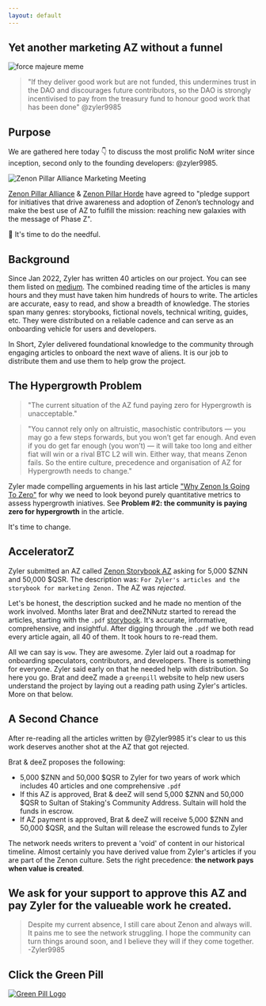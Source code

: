 ```yaml
---
layout: default
---
```


## Yet another marketing AZ without a funnel

![force majeure meme](assets/images/greenpill-meme-force-majeure.jpg)

> "If they deliver good work but are not funded, this undermines trust in the DAO and discourages future contributors, so the DAO is strongly incentivised to pay from the treasury fund to honour good work that has been done" @zyler9985


## Purpose
We are gathered here today 👇 to discuss the most prolific NoM writer since inception, second only to the founding developers: @zyler9985.

![Zenon Pillar Alliance Marketing Meeting](assets/images/greenpill-alien-landscape.jpg)

[Zenon Pillar Alliance](https://zenonhub.io/accelerator-z/project/4579f97807ce2458239c29b78fc01b797879827f489dcb6c16e33b37b411a773) & [Zenon Pillar Horde](https://zenonhub.io/accelerator-z/project/66849cea94d7fb1f76fc3288e24df02d0bf66a3c61cc3d9f1af4da780e88a9ca) have agreed to "pledge support for initiatives that drive awareness and adoption of Zenon’s technology and make the best use of AZ to fulfill the mission: reaching new galaxies with the message of Phase Z".  

🚨 It's time to do the needful.

## Background
Since Jan 2022, Zyler has written 40 articles on our project.  You can see them listed on [medium](https://medium.com/@Zyler9985).  The combined reading time of the articles is many hours and they must have taken him hundreds of hours to write.  The articles are accurate, easy to read, and show a breadth of knowledge. The stories span many genres: storybooks, fictional novels, technical writing, guides, etc.  They were distributed on a reliable cadence and can serve as an onboarding vehicle for users and developers.  

In Short, Zyler delivered foundational knowledge to the community through engaging articles to onboard the next wave of aliens. It is our job to distribute them and use them to help grow the project.

## The Hypergrowth Problem

> "The current situation of the AZ fund paying zero for Hypergrowth is unacceptable."

> "You cannot rely only on altruistic, masochistic contributors — you may go a few steps forwards, but you won’t get far enough. And even if you do get far enough (you won’t) — it will take too long and either fiat will win or a rival BTC L2 will win. Either way, that means Zenon fails. So the entire culture, precedence and organisation of AZ for Hypergrowth needs to change."

Zyler made compelling arguements in his last article ["Why Zenon Is Going To Zero"](https://medium.com/@Zyler9985/why-zenon-is-going-to-zero-1fc2453c3e2a) for why we need to look beyond purely quantitative metrics to assess hypergrowth iniatives.  See **Problem #2: the community is paying zero for hypergrowth** in the article.

It's time to change.  
  
## AcceleratorZ

Zyler submitted an AZ called [Zenon Storybook AZ](https://zenonhub.io/accelerator-z/project/052ccc40000d677bc2c61dd9c7dac3bac5759b514b7604bd590a10d6efb0404b) asking for 5,000 $ZNN and 50,000 $QSR.  The description was: `For Zyler's articles and the storybook for marketing Zenon.`  The AZ was *rejected*.  

Let's be honest, the description sucked and he made no mention of the work involved.  Months later Brat and deeZNNutz started to reread the articles, starting with the `.pdf` [storybook](assets/pdf/The_Zenon_Storybook.pdf).  It's accurate, informative, comprehensive, and insightful. After digging through the `.pdf` we both read every article again, all 40 of them.  It took hours to re-read them.  

All we can say is `wow`. They are awesome. Zyler laid out a roadmap for onboarding speculators, contributors, and developers. There is something for everyone. Zyler said early on that he needed help with distribution. So here you go.  Brat and deeZ made a `greenpill` website to help new users understand the project by laying out a reading path using Zyler's articles. More on that below.  

## A Second Chance

After re-reading all the articles written by @Zyler9985 it's clear to us this work deserves another shot at the AZ that got rejected.  

Brat & deeZ proposes the following:
- 5,000 $ZNN and 50,000 $QSR to Zyler for two years of work which includes 40 articles and one comprehensive `.pdf`
- If this AZ is approved, Brat & deeZ will send 5,000 $ZNN and 50,000 $QSR to Sultan of Staking's Community Address. Sultain will hold the funds in escrow.  
- If AZ payment is approved, Brat & deeZ will receive 5,000 $ZNN and 50,000 $QSR, and the Sultan will release the escrowed funds to Zyler

The network needs writers to prevent a 'void' of content in our historical timeline. Almost certainly you have derived value from Zyler's articles if you are part of the Zenon culture. Sets the right precedence: **the network pays when value is created**.

## We ask for your support to approve this AZ and pay Zyler for the valueable work he created.  

> Despite my current absence, I still care about Zenon and always will. It pains me to see the network struggling. I hope the community can turn things around soon, and I believe they will if they come together. -Zyler9985

## Click the Green Pill

[![Green Pill Logo](assets/images/gp-logo.png)](/)